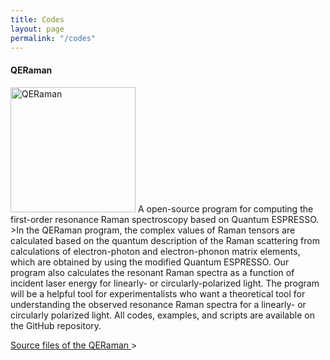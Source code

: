 ```yaml
---
title: Codes
layout: page
permalink: "/codes"
---
```


#### QERaman
<img src="{{site.baseurl}}/assets/images/QERaman-logo.png" alt="QERaman" style="height: 200px"/>
A open-source program for computing the first-order resonance Raman spectroscopy based on Quantum ESPRESSO.
>In the QERaman program, the complex values of Raman tensors are calculated based on the quantum description of the Raman scattering from calculations of electron-photon and electron-phonon matrix elements, which are obtained by using the modified Quantum ESPRESSO. Our program also calculates the resonant Raman spectra as a function of incident laser energy for linearly- or circularly-polarized light. The program will be a helpful tool for experimentalists who want a theoretical tool for understanding the observed resonance Raman spectra for a linearly- or circularly polarized light. All codes, examples, and scripts are available on the GitHub repository.

<p><a target="_blank" href="https://github.com/nguyen-group/QERaman" class="btn btn-danger">Source files of the QERaman <i class="fab fa-github"></i></a>></p>